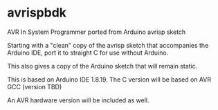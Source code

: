 # avrispbdk
AVR In System Programmer ported from Arduino avrisp sketch

Starting with a "clean" copy of the avrisp sketch that accompanies the Arduino IDE, port it to straight C for use without Arduino.

This also gives a copy of the Arduino sketch that will remain static.

This is based on Arduino IDE 1.8.19.
The C version will be based on AVR GCC (version TBD)

An AVR hardware version will be included as well.


